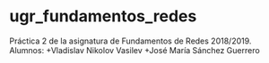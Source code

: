 # ugr_fundamentos_redes
Práctica 2 de la asignatura de Fundamentos de Redes 2018/2019.\
Alumnos:
+Vladislav Nikolov Vasilev
+José María Sánchez Guerrero
